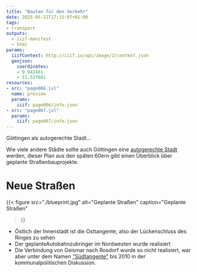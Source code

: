 ```yaml
---
title: "Bauten für den Verkehr"
date: 2025-05-21T17:15:07+02:00
tags:
- transport
outputs:
  - iiif-manifest
  - html
params:
  iiifContext: http://iiif.io/api/image/2/context.json
  geojson:
    coordinates:
    - 9.942461
    - 51.537681
resources:
- src: "page066.jxl"
  name: preview
  params:
    iiif: page066/info.json
- src: "page067.jxl"
  params:
    iiif: page067/info.json
---
```


Göttingen als autogerechte Stadt...

<!--more-->

Wie viele andere Städte sollte auch Göttingen eine [autogerechte Stadt](https://de.wikipedia.org/wiki/Autogerechte_Stadt) werden, dieser Plan aus den späten 60ern gibt einen Überblick über geplante Straßenbauprojekte.

# Neue Straßen

{{< figure
  src="./blueprint.jpg"
  alt="Geplante Straßen"
  caption="Geplante Straßen"
>}}

* Östlich der Innenstadt ist die Osttangente, also der Lückenschluss des Ringes zu sehen
* Der geplanteAutobahnzubringer im Nordwesten wurde realisiert
* Die Verbindung von Geismar nach Rosdorf wurde so nicht realisiert, war aber unter dem Namen ["Südtangente"](https://www.hna.de/lokales/goettingen/premiere-suedspange-771076.html) bis 2010 in der kommunalpolitischen Diskussion.
